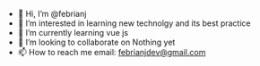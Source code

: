 - 👋 Hi, I’m @febrianj
- 👀 I’m interested in learning new technolgy and its best practice
- 🌱 I’m currently learning vue js
- 💞️ I’m looking to collaborate on Nothing yet
- 📫 How to reach me email: febrianjdev@gmail.com

<!---
febrianj/febrianj is a ✨ special ✨ repository because its `README.md` (this file) appears on your GitHub profile.
You can click the Preview link to take a look at your changes.
--->
